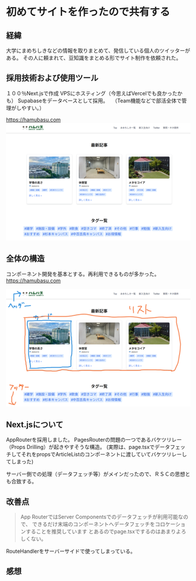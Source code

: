 # 初めてサイトを作ったので共有する

## 経緯

大学にまめちしきなどの情報を取りまとめて、発信している個人のツイッターがある。
その人に頼まれて、豆知識をまとめる形でサイト制作を依頼された。

## 採用技術および使用ツール

１００％Next.jsで作成
VPSにホスティング（今思えばVercelでも良かったかも）
Supabaseをデータベースとして採用。
　（Team機能などで部活全体で管理がしやすい。）

https://hamubasu.com
![hamubasu](./ハムバス.png)


## 全体の構造

コンポーネント開発を基本とする。再利用できるものが多かった。
https://hamubasu.com

![alt text](<スクリーンショット 2025-04-16 135429.png>)

## Next.jsについて

AppRouterを採用しました。
PagesRouterの問題の一つであるバケツリレー（Props Drilling）が起きやすそうな構造。
(実際は、page.tsxでデータフェッチしてそれをpropsでArticleListのコンポーネントに渡していてバケツリレーしてしまった)

サーバー側での処理（データフェッチ等）がメインだったので、ＲＳＣの思想とも合致する。






## 改善点

> App RouterではServer Componentsでのデータフェッチが利用可能なので、
> できるだけ末端のコンポーネントへデータフェッチをコロケーションすることを推奨しています
とあるのでpage.tsxでするのはあまりよろしくない。

RouteHandlerをサーバーサイドで使ってしまっている。

## 感想



